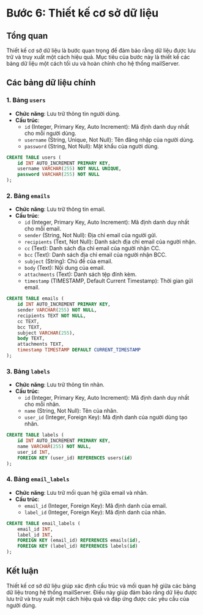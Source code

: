 # Bước 6: Thiết kế cơ sở dữ liệu

## Tổng quan
Thiết kế cơ sở dữ liệu là bước quan trọng để đảm bảo rằng dữ liệu được lưu trữ và truy xuất một cách hiệu quả. Mục tiêu của bước này là thiết kế các bảng dữ liệu một cách tối ưu và hoàn chỉnh cho hệ thống mailServer.

## Các bảng dữ liệu chính

### 1. Bảng `users`
- **Chức năng**: Lưu trữ thông tin người dùng.
- **Cấu trúc**:
  - `id` (Integer, Primary Key, Auto Increment): Mã định danh duy nhất cho mỗi người dùng.
  - `username` (String, Unique, Not Null): Tên đăng nhập của người dùng.
  - `password` (String, Not Null): Mật khẩu của người dùng.

```sql
CREATE TABLE users (
    id INT AUTO_INCREMENT PRIMARY KEY,
    username VARCHAR(255) NOT NULL UNIQUE,
    password VARCHAR(255) NOT NULL
);
```

### 2. Bảng `emails`
- **Chức năng**: Lưu trữ thông tin email.
- **Cấu trúc**:
  - `id` (Integer, Primary Key, Auto Increment): Mã định danh duy nhất cho mỗi email.
  - `sender` (String, Not Null): Địa chỉ email của người gửi.
  - `recipients` (Text, Not Null): Danh sách địa chỉ email của người nhận.
  - `cc` (Text): Danh sách địa chỉ email của người nhận CC.
  - `bcc` (Text): Danh sách địa chỉ email của người nhận BCC.
  - `subject` (String): Chủ đề của email.
  - `body` (Text): Nội dung của email.
  - `attachments` (Text): Danh sách tệp đính kèm.
  - `timestamp` (TIMESTAMP, Default Current Timestamp): Thời gian gửi email.

```sql
CREATE TABLE emails (
    id INT AUTO_INCREMENT PRIMARY KEY,
    sender VARCHAR(255) NOT NULL,
    recipients TEXT NOT NULL,
    cc TEXT,
    bcc TEXT,
    subject VARCHAR(255),
    body TEXT,
    attachments TEXT,
    timestamp TIMESTAMP DEFAULT CURRENT_TIMESTAMP
);
```

### 3. Bảng `labels`
- **Chức năng**: Lưu trữ thông tin nhãn.
- **Cấu trúc**:
  - `id` (Integer, Primary Key, Auto Increment): Mã định danh duy nhất cho mỗi nhãn.
  - `name` (String, Not Null): Tên của nhãn.
  - `user_id` (Integer, Foreign Key): Mã định danh của người dùng tạo nhãn.

```sql
CREATE TABLE labels (
    id INT AUTO_INCREMENT PRIMARY KEY,
    name VARCHAR(255) NOT NULL,
    user_id INT,
    FOREIGN KEY (user_id) REFERENCES users(id)
);
```

### 4. Bảng `email_labels`
- **Chức năng**: Lưu trữ mối quan hệ giữa email và nhãn.
- **Cấu trúc**:
  - `email_id` (Integer, Foreign Key): Mã định danh của email.
  - `label_id` (Integer, Foreign Key): Mã định danh của nhãn.

```sql
CREATE TABLE email_labels (
    email_id INT,
    label_id INT,
    FOREIGN KEY (email_id) REFERENCES emails(id),
    FOREIGN KEY (label_id) REFERENCES labels(id)
);
```

## Kết luận
Thiết kế cơ sở dữ liệu giúp xác định cấu trúc và mối quan hệ giữa các bảng dữ liệu trong hệ thống mailServer. Điều này giúp đảm bảo rằng dữ liệu được lưu trữ và truy xuất một cách hiệu quả và đáp ứng được các yêu cầu của người dùng.
